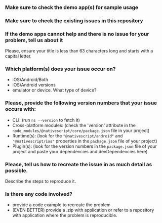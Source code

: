 ### Make sure to check the demo app(s) for sample usage 

### Make sure to check the existing issues in this repository 

### If the demo apps cannot help and there is no issue for your problem, tell us about it
Please, ensure your title is less than 63 characters long and starts with a capital
letter.

### Which platform(s) does your issue occur on?
- iOS/Android/Both 
- iOS/Android versions 
- emulator or device. What type of device?

### Please, provide the following version numbers that your issue occurs with:

- CLI: (run `ns --version` to fetch it)
- Cross-platform modules: (check the 'version' attribute in the
`node_modules/@nativescript/core/package.json` file in your project)
- Runtime(s): (look for the `"@nativescript/android"` and `"@nativescript/ios"` properties in the `package.json` file of your project)
- Plugin(s): (look for the version numbers in the `package.json` file of your
project and paste your dependencies and devDependencies here)

### Please, tell us how to recreate the issue in as much detail as possible. 
Describe the steps to reproduce it.

### Is there any code involved? 
 - provide a code example to recreate the problem 
 - (EVEN BETTER) provide a .zip with application or refer to a repository with application where the problem is reproducible.
